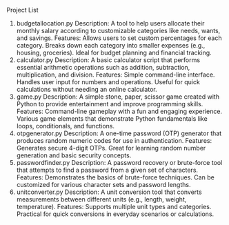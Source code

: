 Project List
1. budgetallocation.py
Description: A tool to help users allocate their monthly salary according to customizable categories like needs, wants, and savings.
Features:
Allows users to set custom percentages for each category.
Breaks down each category into smaller expenses (e.g., housing, groceries).
Ideal for budget planning and financial tracking.
2. calculator.py
Description: A basic calculator script that performs essential arithmetic operations such as addition, subtraction, multiplication, and division.
Features:
Simple command-line interface.
Handles user input for numbers and operations.
Useful for quick calculations without needing an online calculator.
3. game.py
Description: A simple stone, paper, scissor game created with Python to provide entertainment and improve programming skills.
Features:
Command-line gameplay with a fun and engaging experience.
Various game elements that demonstrate Python fundamentals like loops, conditionals, and functions.
4. otpgenerator.py
Description: A one-time password (OTP) generator that produces random numeric codes for use in authentication.
Features:
Generates secure 4-digit OTPs.
Great for learning random number generation and basic security concepts.
5. passwordfinder.py
Description: A password recovery or brute-force tool that attempts to find a password from a given set of characters.
Features:
Demonstrates the basics of brute-force techniques.
Can be customized for various character sets and password lengths.
6. unitconverter.py
Description: A unit conversion tool that converts measurements between different units (e.g., length, weight, temperature).
Features:
Supports multiple unit types and categories.
Practical for quick conversions in everyday scenarios or calculations.
